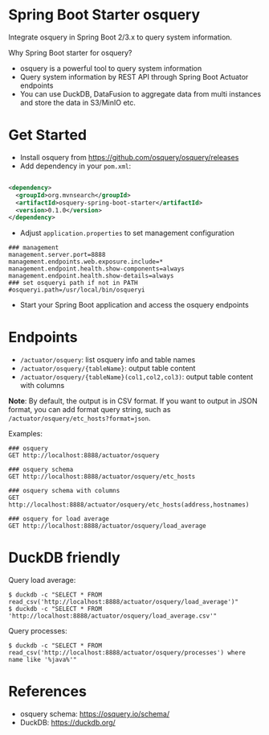 Spring Boot Starter osquery
===========================

Integrate osquery in Spring Boot 2/3.x to query system information.

Why Spring Boot starter for osquery?

- osquery is a powerful tool to query system information
- Query system information by REST API through Spring Boot Actuator endpoints
- You can use DuckDB, DataFusion to aggregate data from multi instances and store the data in S3/MinIO etc.

# Get Started

- Install osquery from https://github.com/osquery/osquery/releases
- Add dependency in your `pom.xml`:

```xml

<dependency>
  <groupId>org.mvnsearch</groupId>
  <artifactId>osquery-spring-boot-starter</artifactId>
  <version>0.1.0</version>
</dependency>
```

- Adjust `application.properties` to set management configuration

```
### management
management.server.port=8888
management.endpoints.web.exposure.include=*
management.endpoint.health.show-components=always
management.endpoint.health.show-details=always
### set osqueryi path if not in PATH
#osqueryi.path=/usr/local/bin/osqueryi
```

- Start your Spring Boot application and access the osquery endpoints

# Endpoints

* `/actuator/osquery`: list osquery info and table names
* `/actuator/osquery/{tableName}`: output table content
* `/actuator/osquery/{tableName}(col1,col2,col3)`: output table content with columns

**Note**: By default, the output is in CSV format. If you want to output in JSON format,
you can add format query string, such as `/actuator/osquery/etc_hosts?format=json`.

Examples:

```
### osquery
GET http://localhost:8888/actuator/osquery

### osquery schema
GET http://localhost:8888/actuator/osquery/etc_hosts

### osquery schema with columns
GET http://localhost:8888/actuator/osquery/etc_hosts(address,hostnames)

### osquery for load average
GET http://localhost:8888/actuator/osquery/load_average
```

# DuckDB friendly

Query load average:

```shell
$ duckdb -c "SELECT * FROM read_csv('http://localhost:8888/actuator/osquery/load_average')"
$ duckdb -c "SELECT * FROM 'http://localhost:8888/actuator/osquery/load_average.csv'"
```

Query processes:

 ```shell
$ duckdb -c "SELECT * FROM read_csv('http://localhost:8888/actuator/osquery/processes') where name like '%java%'"
```

# References

* osquery schema: https://osquery.io/schema/
* DuckDB: https://duckdb.org/
